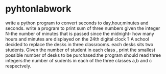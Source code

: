 # pyhtonlabwork
write a python program to convert seconds to day,hour,minutes and seconds.
write a program to print sum of three numbers
given the integer N-the number of minutes that is passed since the midnight- how many hours and minutes are displayed on the 24th digital clock ?
A school decided to replace the desks in three classrooms. each desks sits two students. Given the number of student in each class , print the smallest possible number of desks to be purchased.the program should read three integers:the number of sudents in each of the three classes a,b and c respectvely.
